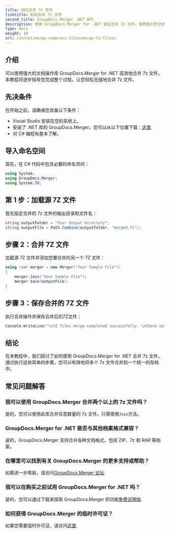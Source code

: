 ```yaml
---
title: 如何合并 7z 文件
linktitle: 如何合并 7z 文件
second_title: GroupDocs.Merger .NET API
description: 使用 GroupDocs.Merger for .NET 轻松合并 7z 文件。按照我们的分步指南将多个档案无缝地合并为一个。
type: docs
weight: 10
url: /zh/net/merge-compress-files/merge-7z-files/
---
```

## 介绍
可以使用强大的文档操作库 GroupDocs.Merger for .NET 高效地合并 7z 文件。本教程将逐步指导您完成整个过程，让您轻松无缝地合并 7z 文件。
## 先决条件
在开始之前，请确保您具备以下条件：
- Visual Studio 安装在您的系统上。
- 安装了 .NET 库的 GroupDocs.Merger。您可以从以下位置下载：[这里](https://releases.groupdocs.com/merger/net/).
- 对 C# 编程有基本了解。

## 导入命名空间
首先，在 C# 代码中包含必要的命名空间：
```csharp
using System; 
using GroupDocs.Merger;
using System.IO;
```
## 第 1 步：加载源 7Z 文件
首先指定合并的 7z 文件的输出目录和文件名：
```csharp
string outputFolder = "Your Output Directory";
string outputFile = Path.Combine(outputFolder, "merged.7z");
```
## 步骤 2：合并 7Z 文件
加载源 7Z 文件并添加您要合并的另一个 7Z 文件：
```csharp
using (var merger = new Merger("Your Sample File"))
{
    merger.Join("Your Sample File");
    merger.Save(outputFile);
}
```
## 步骤 3：保存合并的 7Z 文件
执行合并操作并保存合并后的7Z文件：
```csharp
Console.WriteLine("\n7Z files merge completed successfully. \nCheck output in {0}", outputFolder);
```

## 结论
在本教程中，我们探讨了如何使用 GroupDocs.Merger for .NET 合并 7z 文件。通过执行这些简单的步骤，您可以有效地将多个 7z 文件合并到一个统一的存档中。

## 常见问题解答
### 我可以使用 GroupDocs.Merger 合并两个以上的 7z 文件吗？
是的，您可以使用此库合并任意数量的 7z 文件。只需使用`Join`方法。
### GroupDocs.Merger for .NET 是否与其他档案格式兼容？
是的，GroupDocs.Merger 支持合并各种文档格式，包括 ZIP、7z 和 RAR 等档案。
### 在哪里可以找到有关 GroupDocs.Merger 的更多支持或帮助？
如需进一步帮助，请访问[GroupDocs.Merger 论坛](https://forum.groupdocs.com/c/merger/32).
### 我可以在购买之前试用 GroupDocs.Merger for .NET 吗？
是的，您可以通过下载来探索 GroupDocs.Merger 的功能[免费试用版](https://releases.groupdocs.com/).
### 如何获得 GroupDocs.Merger 的临时许可证？
如果您需要临时许可证，请访问[这里](https://purchase.groupdocs.com/temporary-license/).